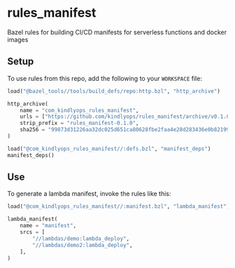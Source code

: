 # rules_manifest
Bazel rules for building CI/CD manifests for serverless functions and docker images

## Setup

To use rules from this repo, add the following to your `WORKSPACE` file:

```python
load("@bazel_tools//tools/build_defs/repo:http.bzl", "http_archive")

http_archive(
    name = "com_kindlyops_rules_manifest",
    urls = ["https://github.com/kindlyops/rules_manifest/archive/v0.1.0.tar.gz"],
    strip_prefix = "rules_manifest-0.1.0",
    sha256 = "99873d31226aa32dc025d651ca80628fbe2faa4e28d283436e0b82199200b7af",
)

load("@com_kindlyops_rules_manifest//:defs.bzl", "manifest_deps")
manifest_deps()
```

## Use

To generate a lambda manifest, invoke the rules like this:

```python
load("@com_kindlyops_rules_manifest//:manifest.bzl", "lambda_manifest")

lambda_manifest(
    name = "manifest",
    srcs = [
        "//lambdas/demo:lambda_deploy",
        "//lambdas/demo2:lambda_deploy",
    ],
)
```
